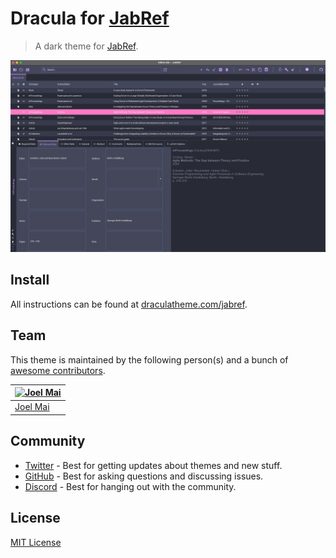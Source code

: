 # Dracula for [JabRef](https://www.jabref.org/)

> A dark theme for [JabRef](https://www.jabref.org/).

![Screenshot](./screenshot.png)

## Install

All instructions can be found at [draculatheme.com/jabref](https://github.com/mai-space/theme-jabref-dracula/blob/main/INSTALL.md).

## Team

This theme is maintained by the following person(s) and a bunch of [awesome contributors](https://github.com/dracula/JabRef/graphs/contributors).

| [![Joel Mai](https://github.com/mai-space.png?size=100)](https://github.com/mai-space) |
| -------------------------------------------------------------------------------- |
| [Joel Mai](https://github.com/mai-space)                                            |

## Community

- [Twitter](https://twitter.com/draculatheme) - Best for getting updates about themes and new stuff.
- [GitHub](https://github.com/dracula/dracula-theme/discussions) - Best for asking questions and discussing issues.
- [Discord](https://draculatheme.com/discord-invite) - Best for hanging out with the community.

## License

[MIT License](./LICENSE)
